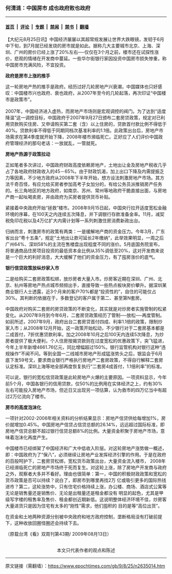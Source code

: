 ### 何清涟：中国房市 成也政府败也政府

---

#### [首页](../../../..?n2635014) &nbsp;|&nbsp; [评论](../../../../../epoch-comment?n2635014) &nbsp;|&nbsp; [专题](../../../../../epoch-special?n2635014) &nbsp;|&nbsp; [禁闻](../../../../../epoch-news?n2635014) &nbsp;|&nbsp; [禁书](../../../../../books?n2635014) &nbsp;|&nbsp; [翻墙](https://github.com/gfw-breaker/nogfw/blob/master/README.md?n2635014)


<div class="post_content" id="artbody" itemprop="articleBody">
 <!-- article content begin -->
 <p>
  【大纪元8月25日讯】中国经济屡屡以其超常规发展让世界大跌眼镜，发韧于6月中下旬，到7月就已经发烧的房市就是如此。据称几大主要城市北京、上海、深圳、广州的房价已经上涨了20%左右──仅仅在3个月之前，楼市还在试探性涨价，悲观的情绪在开发商中蔓延。一些华尔街银行家因投资中国房市损失惨重，称中国房市充满风险，不宜投资。
 </p>
 <p>
  <b>
   政府是房市上涨的推手
  </b>
 </p>
 <p>
  这一轮房地产热的推手是政府。经历过好几轮房地产兴衰潮，中国媒体也只好感叹：中国楼市兴也政府、衰也政府，从2007年至今的几轮起落，再次印证“中国楼市是政策市”。
  <br/>
  <br/>
  2007年，中国经济进入虚热，而房地产市场则是宏观调控的阀门。为了达到“适度降温”这一调控目标，中国政府于2007年9月27日颁布二套房贷政策，规定对已利用贷款购买住房、又申请购买第二套（含）以上住房的，贷款首付款比例不得低于40%。贷款利率不得低于同期同档次基准利率的1.1倍。此政策出台后，房地产市场需求在第4季度就开始下降，2008年楼市濒临死亡。正好应了人们评价中国政府管理经济的那句老话：一放就乱，一管就死。
 </p>
 <p>
  <b>
   房地产热源于政策拉动
  </b>
 </p>
 <p>
  正如笔者多次讲过，中国政府财政高度依赖房地产，土地出让金及房地产税收几乎占了各地政府财政收入的45－65%。由于财政饥渴，加上出口下降及内需提振乏力等因素，不少地方政府从2008年下半年开始，想方设法刺激房地产市场。其方法千奇百怪，有应允给买房者参加高考子女加分的，有给公务员派推销房产任务的。长三角地区的地方政府，如南京、苏州、常州等地政府干脆直接出面，与房地产商一起吆喝卖房，并由政府为买房者提供货币补贴。
 </p>
 <p>
  紧接着中央政府开始“拯救”楼市。2008年9月15日起，中国央行拉开适度宽松金融环境的序幕，在100天之内连续五次降息，并下调银行存款准备金率。11月，减契税免印花税以及4万亿扩大内需计划等一系列刺激住房消费新政出台。
 </p>
 <p>
  归纳而言，刺激房市的政策有两类：一是缓解地产商的资金压力。今年3月，广东省出台“粤十五条”，规定“土地出让款可延长2年缴纳”，此举效果明显，一周之后广州64%、深圳58%的主流在售楼盘出现程度不同的涨价。5月底国务院宣布，将普通商品住房项目投资的最低资本金比例从35%调低至20%，这对开发商来说是一个巨大的利好消息，大大缓解了他们的资金压力，有了囤房涨价的底气。
 </p>
 <p>
  <b>
   银行信贷政策放纵炒家入市
  </b>
 </p>
 <p>
  二是给购买二套房政策松绑，放炒房者大量入市。炒房客近期在深圳、广州、北京、杭州等房地产热点城市频频出手，直接导致一些热点板块房价攀升。据深圳某商业银行人士透露，近3个月来的客户70%都是“投资性的”，自住的可能仅占30%。其判断的依据在于，多数登记的客户属于第二、甚至第N套房。
 </p>
 <p>
  中国政府对购买二套房的房贷政策的不断变化，其实就是对炒房者实施管制的松紧变化。从2007年9月到今年6月，二套房贷政策经历了管制──放松──再度管制。如前所述，2007年9月，政府出台二套房贷首付四成、利率1.1倍的政策，限制炒家入市；从2008年12月开始，这一政策开始松动，不少银行对于二套房基本都是二成首付，7折优惠贷款利率。加之2008年10月之后100天内连续5次降息，为炒房者提供了极大便利，个人住房按揭贷款则在过度宽松的优惠政策下，突飞猛进，今年上半年新增4661.76亿元，同比增幅超过150%。银行监管机构对银行这种“违规操作”不闻不问。等到全国一二线城市房地产形成猛涨势头之后，银监会于6月底下发59号文，要求商业银行严格执行房地产二套房政策，不得自行解释二套房认定标准。深圳上海等地全部再度恢复执行“二套房4成首付，1.1倍利率”的标准。
 </p>
 <p>
  可以说，银行的宽松信贷政策是此轮房地产火爆的主要原因。一项资料显示，今年前5个月，中国各银行的信用贷款，仅50%的比例用在实体经济之上，约有30%左右可能投入房地产市场，但近日又出现另一项估算，认为救市的四万亿当中有超过2万亿流向了楼市。
 </p>
 <p>
  <b>
   房市的高度泡沫化
  </b>
 </p>
 <p>
  一项针对2002-2006年相关资料的分析结果显示：房地产信贷供给每增加1%，房价就增加0.45%。中国房地产信贷占信贷总额的26.14%，远远超过国际标准，即房地产信贷总额不超过银行信贷总额8%的比例。大量资金积聚于房地产市场，意味着泡沫化再度产生。
 </p>
 <p>
  中国楼市已经绑架了中国经济和广大中低收入阶层。对这轮房地产涨势做一概述，即：中国政府为了“保八”，必须继续让房地产业发挥经济引擎的作用。于是在政府的百般呵护下，二套房贷松绑，宽松货币政策出台，大量资金流入楼市， 2008年已经濒临死亡的房地产市场终于死而复生。对这轮上涨，除了房地产开发商与政府之外，观察者大多并不看好。理由也很简单：第一，中国的积极财政政策和宽松的货币政策是否可以持续？说白了，即房市到哪里再找2万 亿或吸引更多的国际热钱进市？第二，这轮涨势中，只有住宅价格持续上涨，办公楼、商场、酒店式公寓等无论是销售量还是销售价、无论是出租量还是租金都没有 明显的起色，尤其是甲级写字楼的租售率及售价、租金都创近期新低。这说明整体经济环境不佳，炒房客大量进货只是因为住宅有太多的“刚性”需求，他们囤积的 目的是等“高位出货”。
 </p>
 <p>
  在资金和土地两种资源分别被中央政府和地方政府控制，垄断格局没有打破前提下，这种收放回圈怪圈还会持续下去。
 </p>
 <p>
  （原载台湾《看》双周刊第43期/ 2009年08月13日）
  <font color="#ffffff">
   (http://www.dajiyuan.com)
  </font>
  <br/>
  <center>
   <font class="GY13">
    本文只代表作者的观点和陈述
   </font>
  </center>
 </p>
 <!-- article content end -->
 <div id="below_article_ad">
 </div>
</div>


---

原文链接（需翻墙）：https://www.epochtimes.com/gb/9/8/25/n2635014.htm